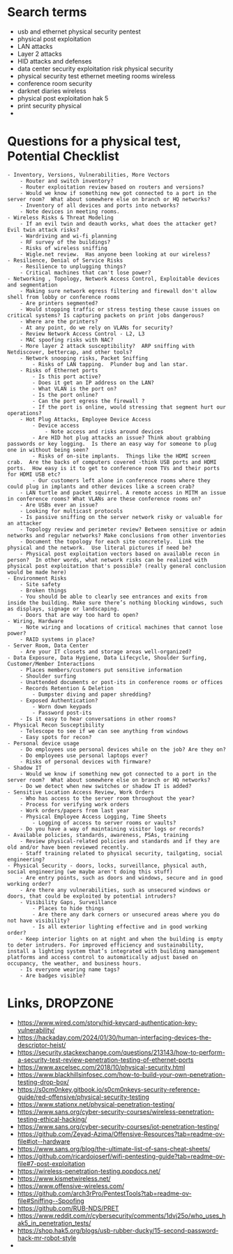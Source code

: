 
# Search terms

- usb and ethernet physical security pentest
- physical post exploitation
- LAN attacks
- Layer 2 attacks
- HID attacks and defenses
- data center security exploitation risk physical security
- physical security test ethernet meeting rooms wireless
- conference room security
- darknet diaries wireless
- physical post exploitation hak 5
- print security physical
- 

# Questions for a physical test, Potential Checklist

    - Inventory, Versions, Vulnerabilities, More Vectors
        - Router and switch inventory?
        - Router exploitation review based on routers and versions?
        - Would we know if something new got connected to a port in the server room?  What about somewhere else on branch or HQ networks?
        - Inventory of all devices and ports into networks?
        - Note devices in meeting rooms.
    - Wireless Risks & Threat Modeling
        - If an evil twin and deauth works, what does the attacker get? Evil twin attack risks?
        - Wardriving and wi-fi planning
        - RF survey of the buildings?
        - Risks of wireless sniffing
        - Wigle.net review.  Has anyone been looking at our wireless?
    - Resilience, Denial of Service Risks
        - Resilience to unplugging things?
        - Critical machines that can't lose power?
    - Networking , Topology, Network Access Control, Exploitable devices and segmentation
        - Making sure network egress filtering and firewall don't allow shell from lobby or conference rooms
        - Are printers segmented? 
        - Would stopping traffic or stress testing these cause issues on critical systems? Is capturing packets on print jobs dangerous?  
        - Where are the printers? 
        - At any point, do we rely on VLANs for security?
        - Review Network Access Control - L2, L3
        - MAC spoofing risks with NAC?
        - More layer 2 attack susceptibility?  ARP sniffing with Netdiscover, bettercap, and other tools?
        - Network snooping risks, Packet Sniffing
            - Risks of LAN tapping.  Plunder bug and lan star.
        - Risks of Ethernet ports
            - Is this port active? 
            - Does it get an IP address on the LAN?
            - What VLAN is the port on? 
            - Is the port online?
            - Can the port egress the firewall ?
            - If the port is online, would stressing that segment hurt our operations?
        - Hot Plug Attacks, Employee Device Access
            - Device access
                - Note access and risks around devices
            - Are HID hot plug attacks an issue? Think about grabbing passwords or key logging.  Is there an easy way for someone to plug one in without being seen? 
            - Risks of on-site implants.  Things like the HDMI screen crab.  Are the backs of computers covered -think USB ports and HDMI ports.  How easy is it to get to conference room TVs and their ports for HDMI USB etc?
            - Our customers left alone in conference rooms where they could plug in implants and other devices like a screen crab? 
        - LAN turtle and packet squirrel. A remote access in MITM an issue in conference rooms? What VLANs are these conference rooms on?
        - Are USBs ever an issue? 
        - Looking for multicast protocols
        - Is passive sniffing on the server network risky or valuable for an attacker
        - Topology review and perimeter review? Between sensitive or admin networks and regular networks? Make conclusions from other inventories
        - Document the topology for each site concretely.  Link the physical and the network.  Use literal pictures if need be?
        - Physical post exploitation vectors based on available recon in person?  In other words, what network risks can be realized with physical post exploitation that's possible? (really general conclusion would be made here)
    - Environment Risks
        - Site safety
        - Broken things
        - You should be able to clearly see entrances and exits from inside the building. Make sure there’s nothing blocking windows, such as displays, signage or landscaping.
        - Doors that are way too hard to open?
    - Wiring, Hardware
        - Note wiring and locations of critical machines that cannot lose power?
        - RAID systems in place?
    - Server Room, Data Center
        - Are your IT closets and storage areas well-organized?
    - Data Exposure, Data Hygiene, Data Lifecycle, Shoulder Surfing, Customer/Member Interactions
        - Places members/customers put sensitive information
        - Shoulder surfing
        - Unattended documents or post-its in conference rooms or offices 
        - Records Retention & Deletion
            - Dumpster diving and paper shredding? 
        - Exposed Authentication?
            - Worn down keypads
            - Password post-its
        - Is it easy to hear conversations in other rooms?
    - Physical Recon Susceptibility
        - Telescope to see if we can see anything from windows
        - Easy spots for recon?
    - Personal device usage
        - Do employees use personal devices while on the job? Are they on? 
        - Do employees use personal laptops ever? 
        - Risks of personal devices with firmware?
    - Shadow IT
        - Would we know if something new got connected to a port in the server room?  What about somewhere else on branch or HQ networks?
        - Do we detect when new switches or shadow IT is added?
    - Sensitive Location Access Review, Work Orders 
        - Who has access to the server room throughout the year?
        - Process for verifying work orders
        - Work orders/papers from last year
        - Physical Employee Access Logging, Time Sheets
            - Logging of access to server rooms or vaults?
        - Do you have a way of maintaining visitor logs or records?
    - Available policies, standards, awareness, PSAs, training
        - Review physical-related policies and standards and if they are old and/or have been reviewed recently.
        - Staff training related to physical security, tailgating, social engineering?
    - Physical Security - doors, locks, surveillance, physical auth, social engineering (we maybe aren't doing this stuff)
        - Are entry points, such as doors and windows, secure and in good working order?
        - Are there any vulnerabilities, such as unsecured windows or doors, that could be exploited by potential intruders?
        - Visibility Gaps, Surveillance
            - Places to hide things 
            - Are there any dark corners or unsecured areas where you do not have visibility? 
            - Is all exterior lighting effective and in good working order?
        - Keep interior lights on at night and when the building is empty to deter intruders. For improved efficiency and sustainability, install a lighting system that’s integrated with building management platforms and access control to automatically adjust based on occupancy, the weather, and business hours.
        - Is everyone wearing name tags?
        - Are badges visible?


# Links, DROPZONE

- https://www.wired.com/story/hid-keycard-authentication-key-vulnerability/
- https://hackaday.com/2024/01/30/human-interfacing-devices-the-descriptor-heist/
- https://security.stackexchange.com/questions/213143/how-to-perform-a-security-test-review-penetration-testing-of-ethernet-ports
- https://www.axcelsec.com/2018/10/physical-security.html
- https://www.blackhillsinfosec.com/how-to-build-your-own-penetration-testing-drop-box/
- https://s0cm0nkey.gitbook.io/s0cm0nkeys-security-reference-guide/red-offensive/physical-security-testing
- https://www.stationx.net/physical-penetration-testing/
- https://www.sans.org/cyber-security-courses/wireless-penetration-testing-ethical-hacking/
- https://www.sans.org/cyber-security-courses/iot-penetration-testing/
- https://github.com/Zeyad-Azima/Offensive-Resources?tab=readme-ov-file#iot--hardware
- https://www.sans.org/blog/the-ultimate-list-of-sans-cheat-sheets/
- https://github.com/ricardojoserf/wifi-pentesting-guide?tab=readme-ov-file#7-post-exploitation
- https://wireless-penetration-testing.popdocs.net/
- https://www.kismetwireless.net/
- https://www.offensive-wireless.com/
- https://github.com/arch3rPro/PentestTools?tab=readme-ov-file#Sniffing--Spoofing
- https://github.com/RUB-NDS/PRET
- https://www.reddit.com/r/cybersecurity/comments/1dvj25o/who_uses_hak5_in_penetration_tests/
- https://shop.hak5.org/blogs/usb-rubber-ducky/15-second-password-hack-mr-robot-style
- 